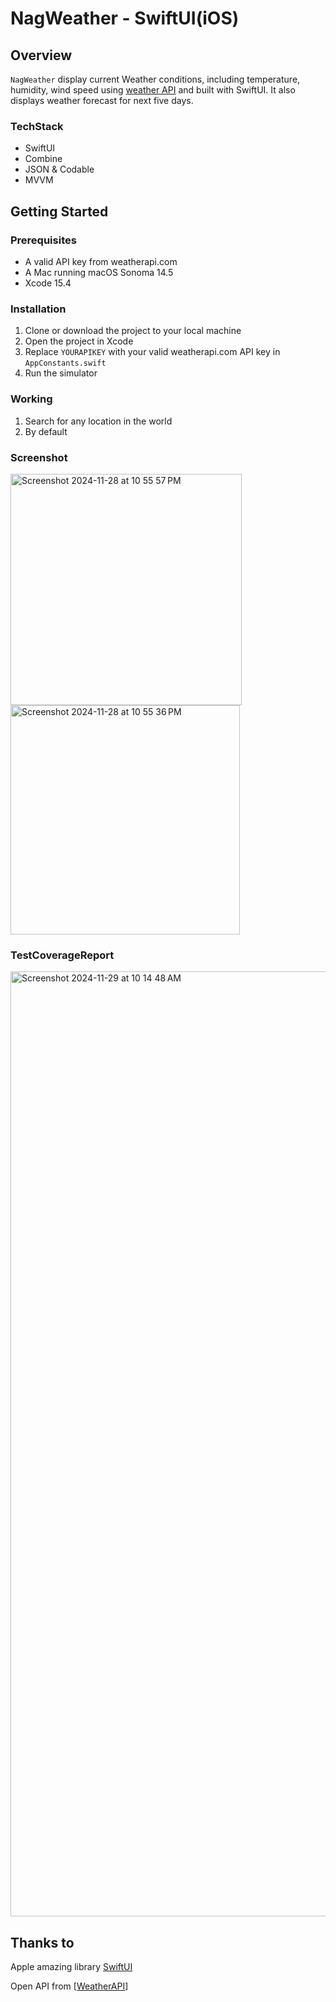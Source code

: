 # NagWeather - SwiftUI(iOS)


## Overview

`NagWeather` display current Weather conditions, including temperature, humidity, wind speed using [weather API](https://api.weatherapi.com/) and built with SwiftUI. It also displays weather forecast for next five days.

### TechStack
- SwiftUI
- Combine
- JSON & Codable
- MVVM

## Getting Started

### Prerequisites

- A valid API key from weatherapi.com
- A Mac running macOS Sonoma 14.5
- Xcode 15.4

### Installation

1. Clone or download the project to your local machine
2. Open the project in Xcode
3. Replace `YOURAPIKEY` with your valid weatherapi.com API key in `AppConstants.swift`
4. Run the simulator

### Working
1. Search for any location in the world
2. By default 

### Screenshot
<img width="370" alt="Screenshot 2024-11-28 at 10 55 57 PM" src="https://github.com/user-attachments/assets/d48f03ac-6ea4-4aac-be23-6db9243d0123">
<img width="367" alt="Screenshot 2024-11-28 at 10 55 36 PM" src="https://github.com/user-attachments/assets/93936703-3893-496b-ae94-3e13de701152">

### TestCoverageReport
<img width="1512" alt="Screenshot 2024-11-29 at 10 14 48 AM" src="https://github.com/user-attachments/assets/33fc5cd1-8203-47f8-b2c9-1bf7edcbd3d1">



## Thanks to

Apple amazing library [SwiftUI](https://developer.apple.com/xcode/swiftui/)

Open API from [[WeatherAPI](https://api.weatherapi.co)]
